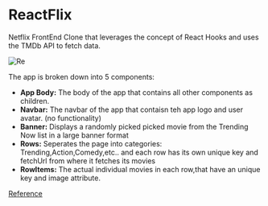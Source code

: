 # ReactFlix #

Netflix FrontEnd Clone that leverages the concept of React Hooks and uses the TMDb API to fetch data.    

![Re](https://i.ibb.co/6W01F64/flix.png)

The app is broken down into 5 components:
- **App Body:** The body of the app that contains all other components as children.
- **Navbar:** The navbar of the app that contaisn teh app logo and user avatar. (no functionality)
- **Banner:** Displays a randomly picked picked movie from the Trending Now list in a large banner format
- **Rows:** Seperates the page into categories: Trending,Action,Comedy,etc.. and each row has its own unique key and fetchUrl from where it fetches its movies
- **RowItems:** The actual individual movies in each row,that have an unique key and image attribute.

[Reference](https://www.youtube.com/watch?v=XtMThy8QKqU)
